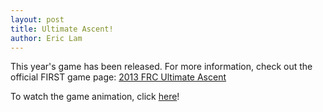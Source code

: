 ```yaml
---
layout: post
title: Ultimate Ascent!
author: Eric Lam
---
```

This year's game has been released. For more information, check out the official FIRST game page: [2013 FRC Ultimate Ascent](http://www.usfirst.org/roboticsprograms/frc/2013-game)

To watch the game animation, click [here](http://www.youtube.com/watch?v=wa5MGEZNrf0)!

